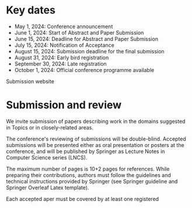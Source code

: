 # Key dates

- May 1, 2024: Conference announcement
- June 1, 2024: Start of Abstract and Paper Submission
- June 15, 2024: Deadline for Abstract and Paper Submission
- July 15, 2024: Notification of Acceptance
- August 15, 2024: Submission deadline for the final submission
- August 31, 2024: Early bird registration
- September 30, 2024: Late registration
- October 1, 2024: Official conference programme available

Submission website

# Submission and review

We invite submission of papers describing work in the domains suggested in Topics or in closely-related areas.

The conference's reviewing of submissions will be double-blind. Accepted submissions will be presented either as oral presentation or posters at the conference, and will be published by Springer as Lecture Notes in Computer Science series (LNCS).

The maximum number of pages is 10+2 pages for references. While preparing their contributions, authors must follow the guidelines and technical instructions provided by Springer (see Springer guideline and Springer Overleaf Latex template).

Each accepted aper must be covered by at least one registered 

  
